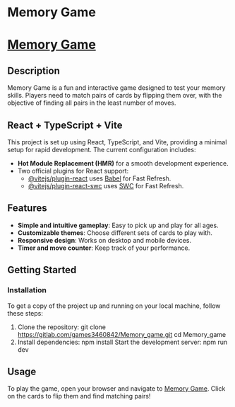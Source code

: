 # Memory Game
# [Memory Game](https://matchtilesgame.netlify.app/)
## Description

Memory Game is a fun and interactive game designed to test your memory skills. Players need to match pairs of cards by flipping them over, with the objective of finding all pairs in the least number of moves.

## React + TypeScript + Vite

This project is set up using React, TypeScript, and Vite, providing a minimal setup for rapid development. The current configuration includes:

- **Hot Module Replacement (HMR)** for a smooth development experience.
- Two official plugins for React support:
  - [@vitejs/plugin-react](https://github.com/vitejs/vite-plugin-react/blob/main/packages/plugin-react/README.md) uses [Babel](https://babeljs.io/) for Fast Refresh.
  - [@vitejs/plugin-react-swc](https://github.com/vitejs/vite-plugin-react-swc) uses [SWC](https://swc.rs/) for Fast Refresh.

## Features

- **Simple and intuitive gameplay**: Easy to pick up and play for all ages.
- **Customizable themes**: Choose different sets of cards to play with.
- **Responsive design**: Works on desktop and mobile devices.
- **Timer and move counter**: Keep track of your performance.

## Getting Started

### Installation

To get a copy of the project up and running on your local machine, follow these steps:

1. Clone the repository:
   git clone https://gitlab.com/games3460842/Memory_game.git
   cd Memory_game
2. Install dependencies:
   npm install
Start the development server:
   npm run dev

## Usage
To play the game, open your browser and navigate to [Memory Game](https://matchtilesgame.netlify.app/). Click on the cards to flip them and find matching pairs!